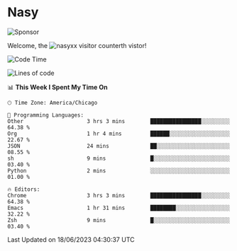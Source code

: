 # Nasy

<!--
<p align="center">
<img height="200" src="https://github-readme-stats.vercel.app/api?username=nasyxx&count_private=true&show_icons=true&theme=dracula&include_all_commits=true"/>
<img height="200" src="https://github-readme-stats.vercel.app/api/top-langs/?username=nasyxx&theme=dracula&hide=html,jupyter+notebook&count_private=true&show_icons=true"/>
</p>

  
----------------
-->

![Sponsor](https://img.shields.io/static/v1.svg?label=Sponsor&message=%E2%9D%A4&logo=GitHub&style=flat&color=pink)
 
Welcome, the ![nasyxx visitor counter](https://count.getloli.com/get/@nasyxx?theme=rule34)th vistor!
 
<!--START_SECTION:waka-->
![Code Time](http://img.shields.io/badge/Code%20Time-3%2C570%20hrs%2010%20mins-blue)

![Lines of code](https://img.shields.io/badge/From%20Hello%20World%20I%27ve%20Written-6.3%20million%20lines%20of%20code-blue)

📊 **This Week I Spent My Time On** 

```text
🕑︎ Time Zone: America/Chicago

💬 Programming Languages: 
Other                    3 hrs 3 mins        ████████████████░░░░░░░░░   64.38 % 
Org                      1 hr 4 mins         ██████░░░░░░░░░░░░░░░░░░░   22.67 % 
JSON                     24 mins             ██░░░░░░░░░░░░░░░░░░░░░░░   08.55 % 
sh                       9 mins              █░░░░░░░░░░░░░░░░░░░░░░░░   03.40 % 
Python                   2 mins              ░░░░░░░░░░░░░░░░░░░░░░░░░   01.00 % 

🔥 Editors: 
Chrome                   3 hrs 3 mins        ████████████████░░░░░░░░░   64.38 % 
Emacs                    1 hr 31 mins        ████████░░░░░░░░░░░░░░░░░   32.22 % 
Zsh                      9 mins              █░░░░░░░░░░░░░░░░░░░░░░░░   03.40 % 
```


 Last Updated on 18/06/2023 04:30:37 UTC
<!--END_SECTION:waka-->

<!-- ![visitors](https://visitor-badge.laobi.icu/badge?page_id=nasyxx.nasyxx) -->
